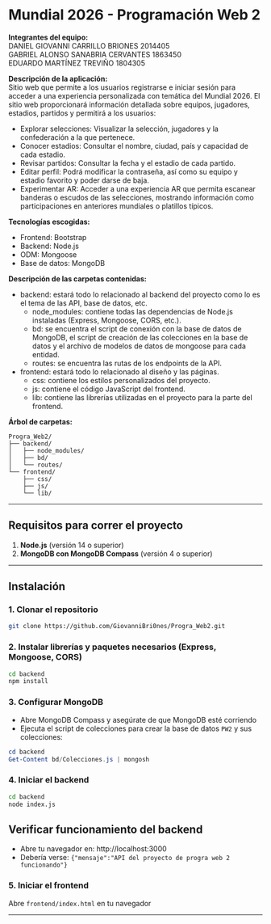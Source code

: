 # Mundial 2026 - Programación Web 2

**Integrantes del equipo:**  
DANIEL GIOVANNI CARRILLO BRIONES 2014405  
GABRIEL ALONSO SANABRIA CERVANTES 1863450  
EDUARDO MARTÍNEZ TREVIÑO 1804305  

**Descripción de la aplicación:**  
Sitio web que permite a los usuarios registrarse e iniciar sesión para acceder a una experiencia personalizada con temática del Mundial 2026. El sitio web proporcionará información detallada sobre equipos, jugadores, estadios, partidos y permitirá a los usuarios: 
- Explorar selecciones: Visualizar la selección, jugadores y la confederación a la que pertenece.
- Conocer estadios: Consultar el nombre, ciudad, país y capacidad de cada estadio.
- Revisar partidos: Consultar la fecha y el estadio de cada partido.
- Editar perfil: Podrá modificar la contraseña, así como su equipo y estadio favorito y poder darse de baja.
- Experimentar AR: Acceder a una experiencia AR que permita escanear banderas o escudos de las selecciones, mostrando información como participaciones en anteriores mundiales o platillos típicos.

**Tecnologías escogidas:**  
- Frontend: Bootstrap
- Backend: Node.js
- ODM: Mongoose
- Base de datos: MongoDB

**Descripción de las carpetas contenidas:**
- backend: estará todo lo relacionado al backend del proyecto como lo es el tema de las API, base de datos, etc.
  - node_modules: contiene todas las dependencias de Node.js instaladas (Express, Mongoose, CORS, etc.).
  - bd: se encuentra el script de conexión con la base de datos de MongoDB, el script de creación de las colecciones en la base de datos y el archivo de modelos de datos de mongoose para cada entidad.
  - routes: se encuentra las rutas de los endpoints de la API.
- frontend: estará todo lo relacionado al diseño y las páginas.
  - css: contiene los estilos personalizados del proyecto.
  - js: contiene el código JavaScript del frontend.
  - lib: contiene las librerías utilizadas en el proyecto para la parte del frontend.

**Árbol de carpetas:**
```
Progra_Web2/
├── backend/
│   ├── node_modules/
│   ├── bd/
│   └── routes/
└── frontend/
    ├── css/
    ├── js/
    └── lib/
```

---

## Requisitos para correr el proyecto

1. **Node.js** (versión 14 o superior)
2. **MongoDB con MongoDB Compass** (versión 4 o superior)

---

## Instalación

### 1. Clonar el repositorio
```bash
git clone https://github.com/GiovanniBri0nes/Progra_Web2.git
```

### 2. Instalar librerías y paquetes necesarios (Express, Mongoose, CORS)
```bash
cd backend
npm install
```

### 3. Configurar MongoDB
- Abre MongoDB Compass y asegúrate de que MongoDB esté corriendo
- Ejecuta el script de colecciones para crear la base de datos `PW2` y sus colecciones:
```powershell
cd backend
Get-Content bd/Colecciones.js | mongosh
```

### 4. Iniciar el backend
```bash
cd backend
node index.js
```

## Verificar funcionamiento del backend
- Abre tu navegador en: http://localhost:3000
- Debería verse: `{"mensaje":"API del proyecto de progra web 2 funcionando"}`

### 5. Iniciar el frontend
Abre `frontend/index.html` en tu navegador

---
